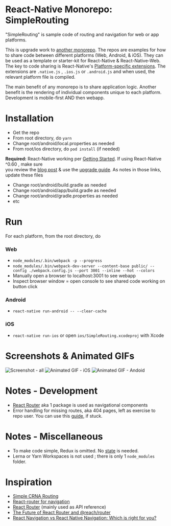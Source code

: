 React-Native Monorepo: SimpleRouting
=================
"SimpleRouting" is sample code of routing and navigation for web or app platforms.

This is upgrade work to [another monorepo](https://github.com/og-pr/public_ticket.520). The repos are examples for how to share code between different platforms (Web, Android, & iOS). They can be used as a template or starter-kit for React-Native & React-Native-Web. The key to code sharing is React-Native's [Platform-specific extensions](https://facebook.github.io/react-native/docs/platform-specific-code.html#platform-specific-extensions). The extensions are ```.native.js``` , ```.ios.js``` or ```.android.js``` and when used, the relevant platform file is compiled.

The main benefit of any monorepo is to share application logic. Another benefit is the rendering of individual components unique to each platform. Development is mobile-first AND then webapp.

Installation
============

* Get the repo
* From root directory, do ```yarn```
* Change root/android/local.properties as needed 
* From root/ios directory, do ```pod install``` (if needed)


**Required:** React-Native working per [Getting Started](https://facebook.github.io/react-native/docs/getting-started). If using React-Native ^0.60 , 
make sure    
you review the [blog post](https://facebook.github.io/react-native/blog/2019/07/03/version-60) & use the [upgrade guide](https://react-native-community.github.io/upgrade-helper/?from=0.59.8&to=0.60.4). As notes in those links, update these files
* Change root/android/build.gradle as needed 
* Change root/android/app/build.gradle as needed 
* Change root/android/gradle.properties as needed
* etc

Run
===

For each platform, from the root directory, do

### Web
* ```node_modules/.bin/webpack -p --progress```
* ```node_modules/.bin/webpack-dev-server --content-base public/ --config ./webpack.config.js --port 3001 --inline --hot --colors```
* Manually open a browser to localhost:3001 to see webapp 
* Inspect browser window = open console to see shared code working on button click

### Android
* ```react-native run-android -- --clear-cache```

### iOS
* ```react-native run-ios``` or open ```ios/SimpleRouting.xcodeproj``` with Xcode

Screenshots & Animated GIFs
===========
![Screenshot - all](https://github.com/og-pr/public_ticket.524/blob/master/SimpleRouting/_docs/monorepo_all.png)
![Animated GIF - iOS](https://github.com/og-pr/public_ticket.524/blob/master/SimpleRouting/_docs/ezgif-720_ios_c.gif)
![Animated GIF - Andoid](https://github.com/og-pr/public_ticket.524/blob/master/SimpleRouting/_docs/ezgif-720_android_c.gif)


Notes - Development 
===========
* [React Router](https://github.com/ReactTraining/react-router) aka 1 package is used as navigational components 
* Error handling for missing routes, aka 404 pages, left as exercise to repo user. You can use this [guide](https://tylermcginnis.com/react-router-handling-404-pages/), if stuck.

Notes - Miscellaneous 
=====
* To make code simple, Redux is omitted. No [state](https://facebook.github.io/react-native/docs/state) is needed.
* Lerna or Yarn Workspaces is not used ; there is only 1 ```node_modules``` folder.

Inspiration
===========
* [Simple CRNA Routing](https://github.com/edupooch/simple-crna-routing)
* [React-router for navigation](https://micropyramid.com/blog/react-router-for-navigation/)
* [React Router](https://github.com/ReactTraining/react-router) (mainly used as API reference)
* [The Future of React Router and @reach/router](https://reacttraining.com/blog/reach-react-router-future/)
* [React Navigation vs React Native Navigation: Which is right for you?](https://blog.logrocket.com/react-navigation-vs-react-native-navigation-which-is-right-for-you-3d47c1cd1d63/)
